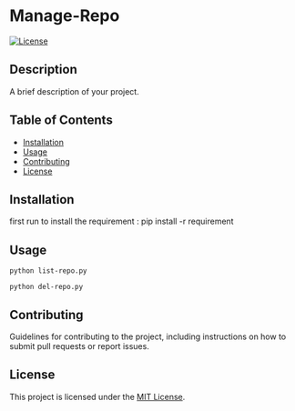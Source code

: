 # Manage-Repo

[![License](https://img.shields.io/badge/license-MIT-blue.svg)](LICENSE)

## Description

A brief description of your project.

## Table of Contents

- [Installation](#installation)
- [Usage](#usage)
- [Contributing](#contributing)
- [License](#license)

## Installation
first run to install the requirement : 
pip install  -r requirement 

## Usage

```python list-repo.py```

```python del-repo.py```


## Contributing

Guidelines for contributing to the project, including instructions on how to submit pull requests or report issues.

## License

This project is licensed under the [MIT License](LICENSE).

